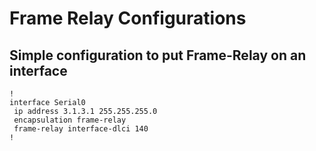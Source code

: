 # Frame Relay Configurations

## Simple configuration to put Frame-Relay on an interface

```
!
interface Serial0
 ip address 3.1.3.1 255.255.255.0
 encapsulation frame-relay
 frame-relay interface-dlci 140
!
```
